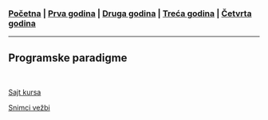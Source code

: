 ### [Početna](../README.md) | [Prva godina](../main_pages/prva.md) | [Druga godina](../main_pages/druga.md) | [Treća godina](../main_pages/treca.md) | [Četvrta godina](../main_pages/cetvrta.md)

---

## Programske paradigme

<br>

[Sajt kursa](https://www.programskijezici.matf.bg.ac.rs/ProgramskeParadigmeI.html)

[Snimci vežbi](https://www.youtube.com/playlist?list=PLOGAKiQpHThNfTNo7MmKkEJVCX_61qYFT)
